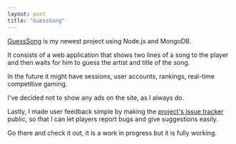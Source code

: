 ```yaml
---
layout: post
title: "GuessSong"
---
```


[GuessSong](http://www.guesssong.com/) is my newest project using Node.js and
MongoDB.

It consists of a web application that shows two lines of a song to the player
and then waits for him to guess the artist and title of the song.

In the future it might have sessions, user accounts, rankings, real-time
competitive gaming.

I've decided not to show any ads on the site, as I always do.

Lastly, I made user feedback simple by making the [project's issue
tracker](https://bitbucket.org/mafagafogigante/guesssong/issues/new) public, so
that I can let players report bugs and give suggestions easily.

Go there and check it out, it is a work in progress but it is fully working.
